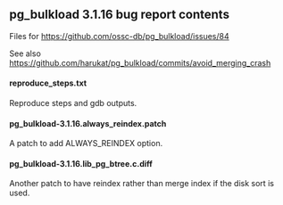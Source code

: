
pg_bulkload 3.1.16 bug report contents
--------------------------------------

Files for https://github.com/ossc-db/pg_bulkload/issues/84

See also https://github.com/harukat/pg_bulkload/commits/avoid_merging_crash

#### reproduce_steps.txt

Reproduce steps and gdb outputs.

#### pg_bulkload-3.1.16.always_reindex.patch

A patch to add ALWAYS_REINDEX option.

#### pg_bulkload-3.1.16.lib_pg_btree.c.diff

Another patch to have reindex rather than merge index if the disk sort is used.

